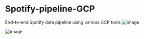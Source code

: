 # Spotify-pipeline-GCP
End-to-end Spotify data pipeline using various GCP tools
![image](https://github.com/user-attachments/assets/32449279-e28d-48ef-94cf-5595a31ec093)

![image](https://github.com/user-attachments/assets/90a066cd-55d1-4ab0-95e2-cc4eaca6312c)

